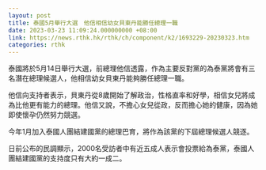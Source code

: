 ```yaml
---
layout: post
title: 泰國5月舉行大選　他信相信幼女貝東丹能勝任總理一職
date: 2023-03-23 11:09:24.000000000 +08:00
link: https://news.rthk.hk/rthk/ch/component/k2/1693229-20230323.htm
categories: rthk
---
```


泰國將於5月14日舉行大選，前總理他信透露，作為主要反對黨的為泰黨將會有三名潛在總理候選人，他相信幼女貝東丹能夠勝任總理一職。

他信向支持者表示，貝東丹從8歲開始了解政治，性格直率和好學，相信女兒將成為比他更有能力的總理。他信又說，不擔心女兒從政，反而擔心她的健康，因為她即使懷孕仍然努力競選。

今年1月加入泰國人團結建國黨的總理巴育，將作為該黨的下屆總理候選人競逐。

日前公布的民調顯示，2000名受訪者中有近五成人表示會投票給為泰黨，泰國人團結建國黨的支持度只有大約一成二。
